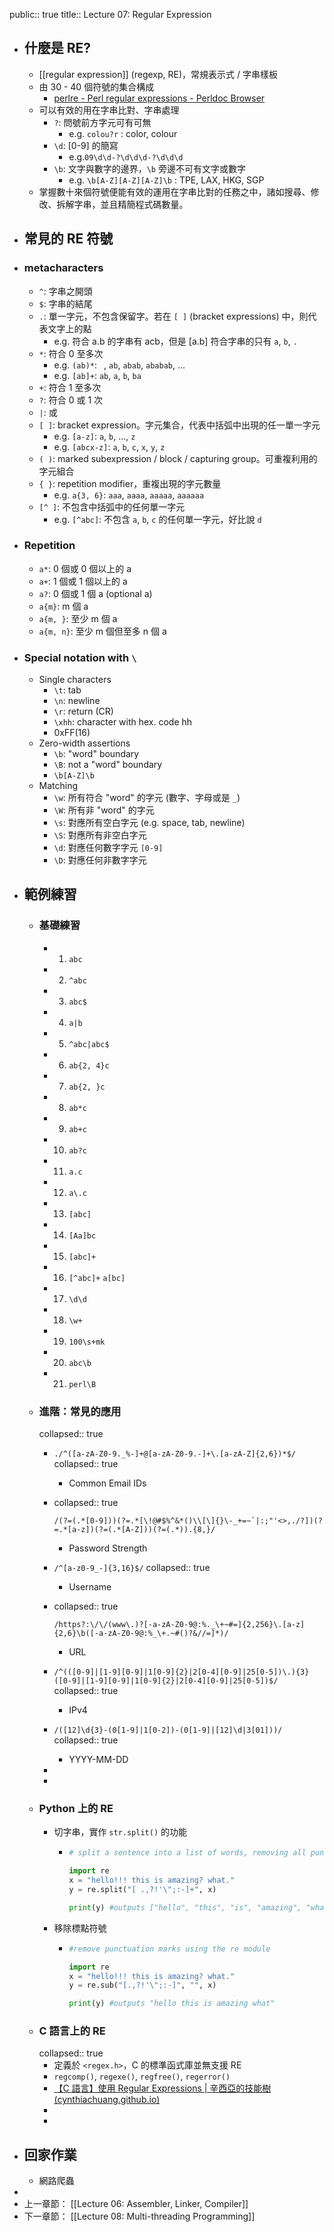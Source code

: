public:: true
title:: Lecture 07: Regular Expression

- ## 什麼是 RE?
	- [[regular expression]] (regexp, RE)，常規表示式 / 字串樣板
	- 由 30 - 40 個符號的集合構成
		- [perlre - Perl regular expressions - Perldoc Browser](https://perldoc.perl.org/perlre)
	- 可以有效的用在字串比對、字串處理
		- `?`: 問號前方字元可有可無
			- e.g. `colou?r` : color, colour
		- `\d`: [0-9] 的簡寫
			- e.g.`09\d\d-?\d\d\d-?\d\d\d`
		- `\b`: 文字與數字的邊界，`\b` 旁邊不可有文字或數字
			- e.g. `\b[A-Z][A-Z][A-Z]\b` : TPE, LAX, HKG, SGP
	- 掌握數十來個符號便能有效的運用在字串比對的任務之中，諸如搜尋、修改、拆解字串，並且精簡程式碼數量。
- ## 常見的 RE 符號
- ### metacharacters
	- `^`: 字串之開頭
	- `$`: 字串的結尾
	- `.`: 單一字元，不包含保留字。若在 `[ ]` (bracket expressions) 中，則代表文字上的點
		- e.g. 符合 a.b 的字串有 acb，但是 [a.b] 符合字串的只有 `a`, `b`, `.`
	- `*`: 符合 0 至多次
		- e.g. `(ab)*`: ` `, `ab`, `abab`, `ababab`, ...
		- e.g. `[ab]+`: `ab`, `a`, `b`, `ba`
	- `+`: 符合 1 至多次
	- `?`: 符合 0 或 1 次
	- `|`: 或
	- `[ ]`: bracket expression。字元集合，代表中括弧中出現的任一單一字元
		- e.g. `[a-z]`: `a`, `b`, ..., `z`
		- e.g. `[abcx-z]`: `a`, `b`, `c`, `x`, `y`, `z`
	- `( )`: marked subexpression / block / capturing group。可重複利用的字元組合
	- `{ }`: repetition modifier，重複出現的字元數量
		- e.g. `a{3, 6}`: `aaa`, `aaaa`, `aaaaa`, `aaaaaa`
	- `[^ ]`: 不包含中括弧中的任何單一字元
		- e.g. `[^abc]`: 不包含 `a`, `b`, `c` 的任何單一字元，好比說 `d`
- ### Repetition
	- `a*`: 0 個或 0 個以上的 a
	- `a+`: 1 個或 1 個以上的 a
	- `a?`: 0 個或 1 個 a (optional a)
	- `a{m}`: m 個 a
	- `a{m, }`: 至少 m 個 a
	- `a{m, n}`: 至少 m 個但至多 n 個 a
- ### Special notation with `\`
	- Single characters
		- `\t`: tab
		- `\n`: newline
		- `\r`: return (CR)
		- `\xhh`: character with hex. code hh
		- 0xFF(16)
	- Zero-width assertions
		- `\b`: "word" boundary
		- `\B`: not a "word" boundary
		- `\b[A-Z]\b`
	- Matching
		- `\w`: 所有符合 "word" 的字元 (數字、字母或是 `_`)
		- `\W`: 所有非 "word" 的字元
		- `\s`: 對應所有空白字元 (e.g. space, tab, newline)
		- `\S`: 對應所有非空白字元
		- `\d`: 對應任何數字字元 `[0-9]`
		- `\D`: 對應任何非數字字元
- ## 範例練習
	- ### 基礎練習
		- 1. `abc`
		- 2. `^abc`
		- 3. `abc$`
		- 4. `a|b`
		- 5. `^abc|abc$`
		- 6. `ab{2, 4}c`
		- 7. `ab{2, }c`
		- 8. `ab*c`
		- 9. `ab+c`
		- 10. `ab?c`
		- 11. `a.c`
		- 12. `a\.c`
		- 13. `[abc]`
		- 14. `[Aa]bc`
		- 15. `[abc]+`
		- 16. `[^abc]+` `a[bc]`
		- 17. `\d\d`
		- 18. `\w+`
		- 19. `100\s+mk`
		- 20. `abc\b`
		- 21. `perl\B`
	- ### 進階：常見的應用
	  collapsed:: true
		- `./^([a-zA-Z0-9._%-]+@[a-zA-Z0-9.-]+\.[a-zA-Z]{2,6})*$/`
		  collapsed:: true
			- Common Email IDs
		- collapsed:: true
		  ```
		  /(?=(.*[0-9]))(?=.*[\!@#$%^&*()\\[\]{}\-_+=~`|:;"'<>,./?])(?=.*[a-z])(?=(.*[A-Z]))(?=(.*)).{8,}/
		  ```
			- Password Strength
		- `/^[a-z0-9_-]{3,16}$/`
		  collapsed:: true
			- Username
		- collapsed:: true
		  
		  ```
		  /https?:\/\/(www\.)?[-a-zA-Z0-9@:%._\+~#=]{2,256}\.[a-z]{2,6}\b([-a-zA-Z0-9@:%_\+.~#()?&//=]*)/
		  ```
			- URL
		- `/^(([0-9]|[1-9][0-9]|1[0-9]{2}|2[0-4][0-9]|25[0-5])\.){3}([0-9]|[1-9][0-9]|1[0-9]{2}|2[0-4][0-9]|25[0-5])$/ `
		  collapsed:: true
			- IPv4
		- `/([12]\d{3}-(0[1-9]|1[0-2])-(0[1-9]|[12]\d|3[01]))/`
		  collapsed:: true
			- YYYY-MM-DD
		-
		-
	- ### Python 上的 RE
		- 切字串，實作 `str.split()` 的功能
			- ```python
			  # split a sentence into a list of words, removing all punctuation marks and spaces
			  
			  import re
			  x = "hello!!! this is amazing? what."
			  y = re.split("[ .,?!'\";:-]+", x)
			  
			  print(y) #outputs ["hello", "this", "is", "amazing", "what"]
			  ```
		- 移除標點符號
			- ```python
			  #remove punctuation marks using the re module
			  
			  import re
			  x = "hello!!! this is amazing? what."
			  y = re.sub("[.,?!'\";:-]", "", x)
			  
			  print(y) #outputs "hello this is amazing what"
			  ```
	- ### C 語言上的 RE
	  collapsed:: true
		- 定義於 `<regex.h>`，C 的標準函式庫並無支援 RE
		- `regcomp()`, `regexe()`, `regfree()`, `regerror()`
		- [【C 語言】使用 Regular Expressions | 辛西亞的技能樹 (cynthiachuang.github.io)](https://cynthiachuang.github.io/Regular-Expressions-in-C/#comments)
		-
		-
- ## 回家作業
	- 網路爬蟲
-
- 上一章節： [[Lecture 06: Assembler, Linker, Compiler]]
- 下一章節： [[Lecture 08: Multi-threading Programming]]